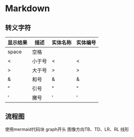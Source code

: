 # Markdown

## 转义字符

|显示结果|描述|实体名称|实体编号|
|--|--|--|--|
|space|空格|&nbsp;|&#160;|
|<|小于号|&lt;|&#60;|
|>|大于号|&gt;|&#62;|
|&|和号|&amp;|&#38;|
|"|引号|&quot;|&#34;|
|'|撇号|&apos;|&#39;|

## 流程图

使用mermaid代码块
graph开头
图像方向TB、TD、LR、RL
线形
